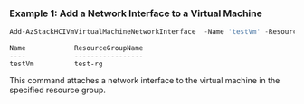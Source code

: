 ### Example 1: Add a Network Interface to a Virtual Machine
```powershell
Add-AzStackHCIVmVirtualMachineNetworkInterface  -Name 'testVm' -ResourceGroupName 'test-rg'  -NicName 'testNic'

```
```output
Name            ResourceGroupName
----            -----------------
testVm          test-rg
```
This command attaches a network interface to the virtual machine in the specified resource group. 

